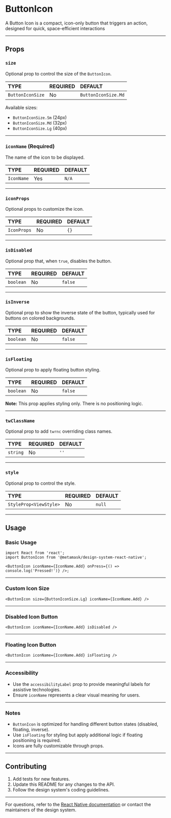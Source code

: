 # ButtonIcon

A Button Icon is a compact, icon-only button that triggers an action, designed for quick, space-efficient interactions

---

## Props

### `size`

Optional prop to control the size of the `ButtonIcon`.

| TYPE             | REQUIRED | DEFAULT             |
| :--------------- | :------- | :------------------ |
| `ButtonIconSize` | No       | `ButtonIconSize.Md` |

Available sizes:

- `ButtonIconSize.Sm` (24px)
- `ButtonIconSize.Md` (32px)
- `ButtonIconSize.Lg` (40px)

---

### `iconName` (Required)

The name of the icon to be displayed.

| TYPE       | REQUIRED | DEFAULT |
| :--------- | :------- | :------ |
| `IconName` | Yes      | `N/A`   |

---

### `iconProps`

Optional props to customize the icon.

| TYPE        | REQUIRED | DEFAULT |
| :---------- | :------- | :------ |
| `IconProps` | No       | `{}`    |

---

### `isDisabled`

Optional prop that, when `true`, disables the button.

| TYPE      | REQUIRED | DEFAULT |
| :-------- | :------- | :------ |
| `boolean` | No       | `false` |

---

### `isInverse`

Optional prop to show the inverse state of the button, typically used for buttons on colored backgrounds.

| TYPE      | REQUIRED | DEFAULT |
| :-------- | :------- | :------ |
| `boolean` | No       | `false` |

---

### `isFloating`

Optional prop to apply floating button styling.

| TYPE      | REQUIRED | DEFAULT |
| :-------- | :------- | :------ |
| `boolean` | No       | `false` |

**Note:** This prop applies styling only. There is no positioning logic.

---

### `twClassName`

Optional prop to add `twrnc` overriding class names.

| TYPE     | REQUIRED | DEFAULT |
| :------- | :------- | :------ |
| `string` | No       | `''`    |

---

### `style`

Optional prop to control the style.

| TYPE                   | REQUIRED | DEFAULT |
| :--------------------- | :------- | :------ |
| `StyleProp<ViewStyle>` | No       | `null`  |

---

## Usage

### Basic Usage

```tsx
import React from 'react';
import ButtonIcon from '@metamask/design-system-react-native';

<ButtonIcon iconName={IconName.Add} onPress={() => console.log('Pressed!')} />;
```

---

### Custom Icon Size

```tsx
<ButtonIcon size={ButtonIconSize.Lg} iconName={IconName.Add} />
```

---

### Disabled Icon Button

```tsx
<ButtonIcon iconName={IconName.Add} isDisabled />
```

---

### Floating Icon Button

```tsx
<ButtonIcon iconName={IconName.Add} isFloating />
```

---

### Accessibility

- Use the `accessibilityLabel` prop to provide meaningful labels for assistive technologies.
- Ensure `iconName` represents a clear visual meaning for users.

---

### Notes

- `ButtonIcon` is optimized for handling different button states (disabled, floating, inverse).
- Use `isFloating` for styling but apply additional logic if floating positioning is required.
- Icons are fully customizable through props.

---

## Contributing

1. Add tests for new features.
2. Update this README for any changes to the API.
3. Follow the design system's coding guidelines.

---

For questions, refer to the [React Native documentation](https://reactnative.dev/docs) or contact the maintainers of the design system.
